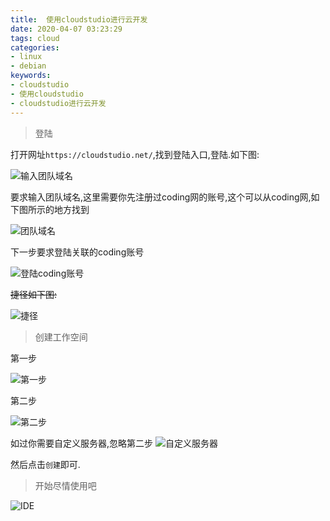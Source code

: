 ```yaml
---
title:  使用cloudstudio进行云开发
date: 2020-04-07 03:23:29
tags: cloud
categories: 
- linux
- debian
keywords:
- cloudstudio
- 使用cloudstudio
- cloudstudio进行云开发
---
```


> 登陆

打开网址`https://cloudstudio.net/`,找到登陆入口,登陆.如下图:

![输入团队域名](https://res.imgl.net/hexo/use-cloudstudio/20200407154641.png "输入团队域名")

要求输入团队域名,这里需要你先注册过coding网的账号,这个可以从coding网,如下图所示的地方找到

![团队域名](https://res.imgl.net/hexo/use-cloudstudio/20200407154635.png "团队域名")

下一步要求登陆关联的coding账号

![登陆coding账号](https://res.imgl.net/hexo/use-cloudstudio/20200407155531.png "登陆coding账号")


<s>捷径如下图:</s>

![捷径](https://res.imgl.net/hexo/use-cloudstudio/20200407155539.png "捷径")

> 创建工作空间

第一步

![第一步](https://res.imgl.net/hexo/use-cloudstudio/20200407160642.png "第一步")

第二步

![第二步](https://res.imgl.net/hexo/use-cloudstudio/20200407160648.png "第二步")

如过你需要自定义服务器,忽略第二步
![自定义服务器](https://res.imgl.net/hexo/use-cloudstudio/20200407160654.png "自定义服务器")

然后点击`创建`即可.

>开始尽情使用吧

![IDE](https://res.imgl.net/hexo/use-cloudstudio/f8cb64dc2fae4753fb3ef96f77ba8061.jpg "IDE")